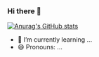 ### Hi there 👋

[![Anurag's GitHub stats](https://github-readme-stats.vercel.app/api?username=yan-valadares&show_icons=true&theme=radical)](https://github.com/anuraghazra/github-readme-stats)


- 🌱 I’m currently learning ...
- 😄 Pronouns: ...
